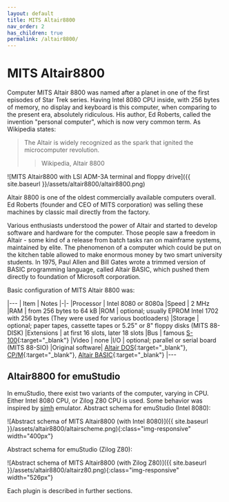 ```yaml
---
layout: default
title: MITS Altair8800
nav_order: 2
has_children: true
permalink: /altair8800/
---
```


# MITS Altair8800

Computer MITS Altair 8800 was named after a planet in one of the first episodes of Star Trek series. Having Intel 8080 CPU inside, with 256 bytes of memory, no display and keyboard is this computer, when comparing to the present era, absolutely ridiculous. His author, Ed Roberts, called the invention "personal computer", which is now very common term. As Wikipedia states:

> The Altair is widely recognized as the spark that ignited the microcomputer revolution.
>> Wikipedia, Altair 8800

![MITS Altair8800 with LSI ADM-3A terminal and floppy drive]({{ site.baseurl }}/assets/altair8800/altair8800.png)

Altair 8800 is one of the oldest commercially available computers overall. Ed Roberts (founder and CEO of MITS corporation) was selling these machines by classic mail directly from the factory.

Various enthusiasts understood the power of Altair and started to develop software and hardware for the computer. Those people saw a freedom in Altair - some kind of a release from batch tasks ran on mainframe systems, maintained by elite. The phenomenon of a computer which could be put on the kitchen table allowed to make enormous money by two smart university students. In 1975, Paul Allen and Bill Gates wrote a trimmed version of BASIC programming language, called Altair BASIC, which pushed them directly to foundation of Microsoft corporation.

Basic configuration of MITS Altair 8800 was:

|---
| Item | Notes
|-|-
|Processor        | Intel 8080 or 8080a
|Speed            | 2 MHz
|RAM              | from 256 bytes to 64 kB
|ROM              | optional; usually EPROM Intel 1702 with 256 bytes (They were used for various bootloaders)
|Storage          | optional; paper tapes, cassette tapes or 5.25" or 8" floppy disks (MITS 88-DISK)
|Extensions       | at first 16 slots, later 18 slots
|Bus              | famous [S-100][s100]{:target="_blank"}
|Video            | none
|I/O              | optional; parallel or serial board (MITS 88-SIO)
|Original software| [Altair DOS][ados]{:target="_blank"}, [CP/M][cpm]{:target="_blank"}, [Altair BASIC][basic]{:target="_blank"}
|---

## Altair8800 for emuStudio

In emuStudio, there exist two variants of the computer, varying in CPU. Either Intel 8080 CPU, or Zilog Z80 CPU is used. Some behavior was inspired by [simh] emulator. Abstract schema for emuStudio (Intel 8080):

![Abstract schema of MITS Altair8800 (with Intel 8080)]({{ site.baseurl }}/assets/altair8800/altairscheme.png){:class="img-responsive" width="400px"}

Abstract schema for emuStudio (Zilog Z80):

![Abstract schema of MITS Altair8800 (with Zilog Z80)]({{ site.baseurl }}/assets/altair8800/altairz80.png){:class="img-responsive" width="526px"}

Each plugin is described in further sections.


[simh]: http://simh.trailing-edge.com/
[s100]: https://en.wikipedia.org/wiki/S-100_bus
[ados]: http://altairclone.com/downloads/manuals/Altair%20DOS%20User's%20Manual.pdf
[cpm]: http://www.classiccmp.org/dunfield/r/cpm22.pdf
[basic]: https://en.wikipedia.org/wiki/Altair_BASIC
